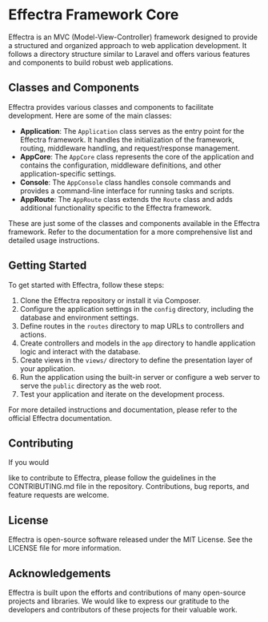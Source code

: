 # Effectra Framework Core

Effectra is an MVC (Model-View-Controller) framework designed to provide a structured and organized approach to web application development. It follows a directory structure similar to Laravel and offers various features and components to build robust web applications.

## Classes and Components

Effectra provides various classes and components to facilitate development. Here are some of the main classes:

- **Application**: The `Application` class serves as the entry point for the Effectra framework. It handles the initialization of the framework, routing, middleware handling, and request/response management.
- **AppCore**: The `AppCore` class represents the core of the application and contains the configuration, middleware definitions, and other application-specific settings.
- **Console**: The `AppConsole` class handles console commands and provides a command-line interface for running tasks and scripts.
- **AppRoute**: The `AppRoute` class extends the `Route` class and adds additional functionality specific to the Effectra framework.

These are just some of the classes and components available in the Effectra framework. Refer to the documentation for a more comprehensive list and detailed usage instructions.

## Getting Started

To get started with Effectra, follow these steps:

1. Clone the Effectra repository or install it via Composer.
2. Configure the application settings in the `config` directory, including the database and environment settings.
3. Define routes in the `routes` directory to map URLs to controllers and actions.
4. Create controllers and models in the `app` directory to handle application logic and interact with the database.
5. Create views in the `views/` directory to define the presentation layer of your application.
6. Run the application using the built-in server or configure a web server to serve the `public` directory as the web root.
7. Test your application and iterate on the development process.

For more detailed instructions and documentation, please refer to the official Effectra documentation.

## Contributing

If you would

 like to contribute to Effectra, please follow the guidelines in the CONTRIBUTING.md file in the repository. Contributions, bug reports, and feature requests are welcome.

## License

Effectra is open-source software released under the MIT License. See the LICENSE file for more information.

## Acknowledgements

Effectra is built upon the efforts and contributions of many open-source projects and libraries. We would like to express our gratitude to the developers and contributors of these projects for their valuable work.
